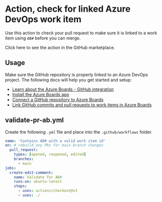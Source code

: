 # Action, check for linked Azure DevOps work item

Use this action to check your pull request to make sure it is linked to a work item using ``AB#`` before you can merge.

Click here to see the action in the GitHub marketplace.

## Usage

Make sure the GitHub repository is properly linked to an Azure DevOps project. The following docs will help you get started and setup:

- [Learn about the Azure Boards - GitHub integration](https://learn.microsoft.com/en-us/azure/devops/boards/github/?view=azure-devops)
- [Install the Azure Boards app](https://github.com/marketplace/azure-boards)
- [Connect a GitHub repository to Azure Boards](https://learn.microsoft.com/en-us/azure/devops/boards/github/add-remove-repositories?view=azure-devops)
- [Link GitHub commits and pull requests to work items in Azure Boards](https://learn.microsoft.com/en-us/azure/devops/boards/github/link-to-from-github?view=azure-devops)

## validate-pr-ab.yml

Create the following ``.yml`` file and place into the ``.github/workflows`` folder.

```yml
name: 'Contains AB# with a valid work item id'
on: # rebuild any PRs for main branch changes
  pull_request:
    types: [opened, reopened, edited]
    branches:
      - main 
jobs:
  create-edit-comment:
    name: Validate for AB#    
    runs-on: ubuntu-latest
    steps:
      - uses: actions/checkout@v3
      - uses: ./
```